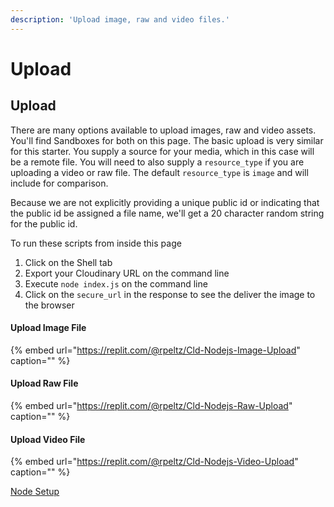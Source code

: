 ```yaml
---
description: 'Upload image, raw and video files.'
---
```


# Upload

## Upload 

There are many options available to upload images, raw and video assets. You'll find Sandboxes for both on this page. The basic upload is very similar for this starter. You supply a source for your media, which in this case will be a remote file. You will need to also supply a `resource_type` if you are uploading a video or raw file. The default `resource_type` is `image` and will include for comparison.

Because we are not explicitly providing a unique public id or indicating that the public id be assigned a file name, we'll get a 20 character random string for the public id.

To run these scripts from inside this page

1. Click on the Shell tab
2. Export your Cloudinary URL on the command line
3. Execute `node index.js` on the command line
4. Click on the `secure_url` in the response to see the deliver the image to the browser

#### Upload Image File

{% embed url="https://replit.com/@rpeltz/Cld-Nodejs-Image-Upload" caption="" %}

#### Upload Raw File

{% embed url="https://replit.com/@rpeltz/Cld-Nodejs-Raw-Upload" caption="" %}

#### Upload Video File

{% embed url="https://replit.com/@rpeltz/Cld-Nodejs-Video-Upload" caption="" %}

[Node Setup](./)

